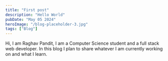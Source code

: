 ```yaml
---
title: "First post"
description: "Hello World"
pubDate: "May 05 2024"
heroImage: "/blog-placeholder-3.jpg"
tags: ["Blog"]
---
```


Hi, I am Raghav Pandit, I am a Computer Science student and a full stack web developer. In this blog I plan to share whatever I am currently working on and what I learn.

